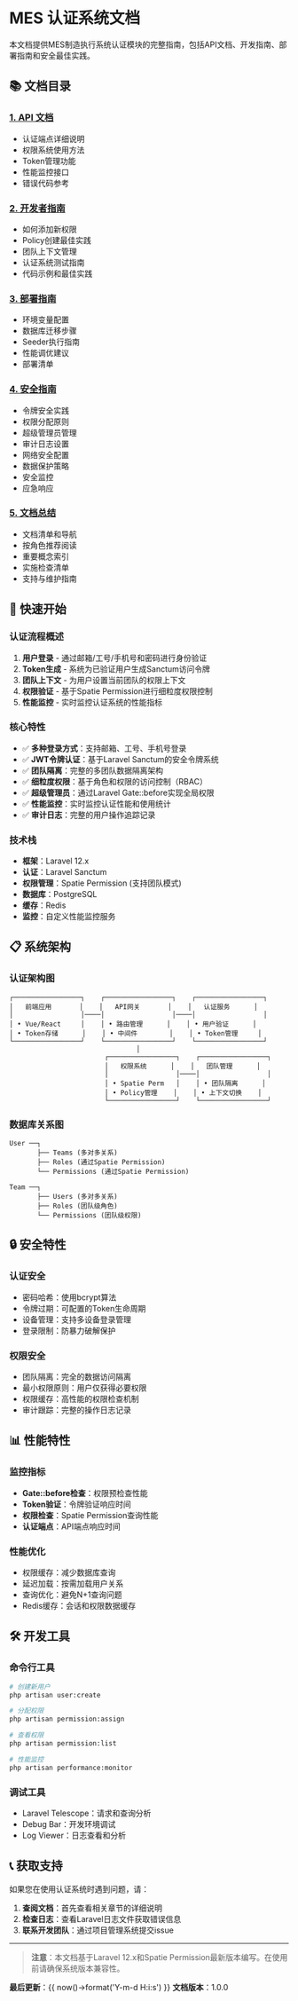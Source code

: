 # MES 认证系统文档

本文档提供MES制造执行系统认证模块的完整指南，包括API文档、开发指南、部署指南和安全最佳实践。

## 📚 文档目录

### [1. API 文档](./01-API文档.md)
- 认证端点详细说明
- 权限系统使用方法
- Token管理功能
- 性能监控接口
- 错误代码参考

### [2. 开发者指南](./02-开发者指南.md)
- 如何添加新权限
- Policy创建最佳实践
- 团队上下文管理
- 认证系统测试指南
- 代码示例和最佳实践

### [3. 部署指南](./03-部署指南.md)
- 环境变量配置
- 数据库迁移步骤
- Seeder执行指南
- 性能调优建议
- 部署清单

### [4. 安全指南](./04-安全指南.md)
- 令牌安全实践
- 权限分配原则
- 超级管理员管理
- 审计日志设置
- 网络安全配置
- 数据保护策略
- 安全监控
- 应急响应

### [5. 文档总结](./05-文档总结.md)
- 文档清单和导航
- 按角色推荐阅读
- 重要概念索引
- 实施检查清单
- 支持与维护指南

## 🚀 快速开始

### 认证流程概述
1. **用户登录** - 通过邮箱/工号/手机号和密码进行身份验证
2. **Token生成** - 系统为已验证用户生成Sanctum访问令牌
3. **团队上下文** - 为用户设置当前团队的权限上下文
4. **权限验证** - 基于Spatie Permission进行细粒度权限控制
5. **性能监控** - 实时监控认证系统的性能指标

### 核心特性
- ✅ **多种登录方式**：支持邮箱、工号、手机号登录
- ✅ **JWT令牌认证**：基于Laravel Sanctum的安全令牌系统
- ✅ **团队隔离**：完整的多团队数据隔离架构
- ✅ **细粒度权限**：基于角色和权限的访问控制（RBAC）
- ✅ **超级管理员**：通过Laravel Gate::before实现全局权限
- ✅ **性能监控**：实时监控认证性能和使用统计
- ✅ **审计日志**：完整的用户操作追踪记录

### 技术栈
- **框架**：Laravel 12.x
- **认证**：Laravel Sanctum
- **权限管理**：Spatie Permission (支持团队模式)
- **数据库**：PostgreSQL
- **缓存**：Redis
- **监控**：自定义性能监控服务

## 📋 系统架构

### 认证架构图
```
┌─────────────────┐    ┌─────────────────┐    ┌─────────────────┐
│   前端应用       │    │   API网关       │    │   认证服务      │
│                 │────│                 │────│                 │
│ • Vue/React     │    │ • 路由管理      │    │ • 用户验证      │
│ • Token存储      │    │ • 中间件        │    │ • Token管理     │
└─────────────────┘    └─────────────────┘    └─────────────────┘
                                │
                        ┌─────────────────┐    ┌─────────────────┐
                        │   权限系统      │    │   团队管理      │
                        │                 │────│                 │
                        │ • Spatie Perm   │    │ • 团队隔离      │
                        │ • Policy管理    │    │ • 上下文切换    │
                        └─────────────────┘    └─────────────────┘
```

### 数据库关系图
```
User ──┐
       ├── Teams (多对多关系)
       ├── Roles (通过Spatie Permission)
       └── Permissions (通过Spatie Permission)

Team ──┐
       ├── Users (多对多关系)
       ├── Roles (团队级角色)
       └── Permissions (团队级权限)
```

## 🔒 安全特性

### 认证安全
- 密码哈希：使用bcrypt算法
- 令牌过期：可配置的Token生命周期
- 设备管理：支持多设备登录管理
- 登录限制：防暴力破解保护

### 权限安全
- 团队隔离：完全的数据访问隔离
- 最小权限原则：用户仅获得必要权限
- 权限缓存：高性能的权限检查机制
- 审计跟踪：完整的操作日志记录

## 📊 性能特性

### 监控指标
- **Gate::before检查**：权限预检查性能
- **Token验证**：令牌验证响应时间
- **权限检查**：Spatie Permission查询性能
- **认证端点**：API端点响应时间

### 性能优化
- 权限缓存：减少数据库查询
- 延迟加载：按需加载用户关系
- 查询优化：避免N+1查询问题
- Redis缓存：会话和权限数据缓存

## 🛠️ 开发工具

### 命令行工具
```bash
# 创建新用户
php artisan user:create

# 分配权限
php artisan permission:assign

# 查看权限
php artisan permission:list

# 性能监控
php artisan performance:monitor
```

### 调试工具
- Laravel Telescope：请求和查询分析
- Debug Bar：开发环境调试
- Log Viewer：日志查看和分析

## 📞 获取支持

如果您在使用认证系统时遇到问题，请：

1. **查阅文档**：首先查看相关章节的详细说明
2. **检查日志**：查看Laravel日志文件获取错误信息
3. **联系开发团队**：通过项目管理系统提交issue

---

> **注意**：本文档基于Laravel 12.x和Spatie Permission最新版本编写。在使用前请确保系统版本兼容性。

**最后更新**：{{ now()->format('Y-m-d H:i:s') }}
**文档版本**：1.0.0 